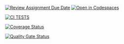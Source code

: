 [![Review Assignment Due Date](https://classroom.github.com/assets/deadline-readme-button-22041afd0340ce965d47ae6ef1cefeee28c7c493a6346c4f15d667ab976d596c.svg)](https://classroom.github.com/a/qsam7Uxz)
[![Open in Codespaces](https://classroom.github.com/assets/launch-codespace-2972f46106e565e64193e422d61a12cf1da4916b45550586e14ef0a7c637dd04.svg)](https://classroom.github.com/open-in-codespaces?assignment_repo_id=18919212)

[![CI TESTS](https://github.com/ULL-ESIT-INF-DSI-2425/prct06-generics-solid-Ivanperez03/actions/workflows/ci.yml/badge.svg)](https://github.com/ULL-ESIT-INF-DSI-2425/prct06-generics-solid-Ivanperez03/actions/workflows/ci.yml)

[![Coverage Status](https://coveralls.io/repos/github/ULL-ESIT-INF-DSI-2425/prct09-sockets-funko-app-Ivanperez03/badge.svg?branch=main)](https://coveralls.io/github/ULL-ESIT-INF-DSI-2425/prct09-sockets-funko-app-Ivanperez03?branch=main)

[![Quality Gate Status](https://sonarcloud.io/api/project_badges/measure?project=ULL-ESIT-INF-DSI-2425_prct09-sockets-funko-app-Ivanperez03&metric=alert_status)](https://sonarcloud.io/summary/new_code?id=ULL-ESIT-INF-DSI-2425_prct09-sockets-funko-app-Ivanperez03)